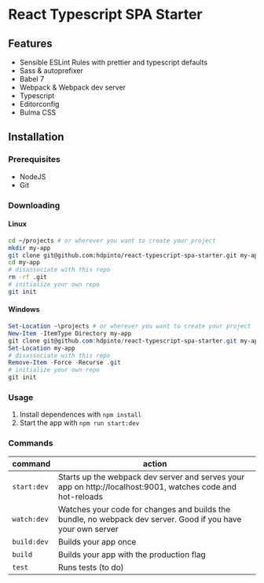 # React Typescript SPA Starter

## Features

- Sensible ESLint Rules with prettier and typescript defaults
- Sass & autoprefixer
- Babel 7
- Webpack & Webpack dev server
- Typescript
- Editorconfig
- Bulma CSS

## Installation

### Prerequisites

- NodeJS
- Git

### Downloading

#### Linux

```bash
cd ~/projects # or wherever you want to create your project
mkdir my-app
git clone git@github.com:hdpinto/react-typescript-spa-starter.git my-app
cd my-app
# disassociate with this repo
rm -rf .git
# initialize your own repo
git init
```

#### Windows

```powershell
Set-Location ~\projects # or wherever you want to create your project
New-Item -ItemType Directory my-app
git clone git@github.com:hdpinto/react-typescript-spa-starter.git my-app
Set-Location my-app
# disassociate with this repo
Remove-Item -Force -Recurse .git
# initialize your own repo
git init
```

### Usage

1. Install dependences with `npm install`
2. Start the app with `npm run start:dev`

### Commands

| command     | action                                                                                                       |
| ----------- | ------------------------------------------------------------------------------------------------------------ |
| `start:dev` | Starts up the webpack dev server and serves your app on http://localhost:9001, watches code and hot-reloads  |
| `watch:dev` | Watches your code for changes and builds the bundle, no webpack dev server. Good if you have your own server |
| `build:dev` | Builds your app once                                                                                         |
| `build`     | Builds your app with the production flag                                                                     |
| `test`      | Runs tests (to do)                                                                                           |
